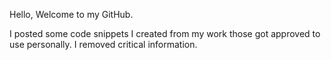 Hello, Welcome to my GitHub.

I posted some code snippets I created from my work those got approved to use personally.
I removed critical information.
